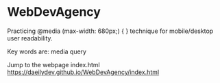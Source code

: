 # WebDevAgency

Practicing  @media (max-width: 680px;) { }   technique for mobile/desktop user readability. 

Key words are: media query

Jump to the webpage index.html https://daeilydev.github.io/WebDevAgency/index.html
